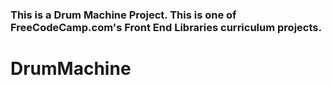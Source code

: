 ### This is a Drum Machine Project. This is one of FreeCodeCamp.com's Front End Libraries curriculum projects.

# DrumMachine
